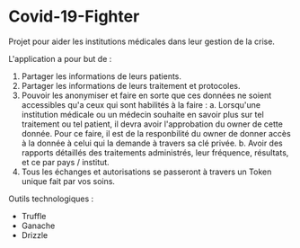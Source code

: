 # Covid-19-Fighter
Projet pour aider les institutions médicales dans leur gestion de la crise.

L'application a pour but de :
1. Partager les informations de leurs patients.
2. Partager les informations de leurs traitement et protocoles.
3. Pouvoir les anonymiser et faire en sorte que ces données ne soient accessibles qu'a ceux qui sont habilités à la faire :
  a. Lorsqu'une institution médicale ou un médecin souhaite en savoir plus sur tel traitement ou tel patient, il devra avoir l'approbation du owner de cette donnée. Pour ce faire, il est de la responbilité du owner de donner accès à la donnée à celui qui la demande à travers sa clé privée.
  b. Avoir des rapports détaillés des traitements administrés, leur fréquence, résultats, et ce par pays / institut.
4. Tous les échanges et autorisations se passeront à travers un Token unique fait par vos soins.

Outils technologiques :
- Truffle
- Ganache
- Drizzle
